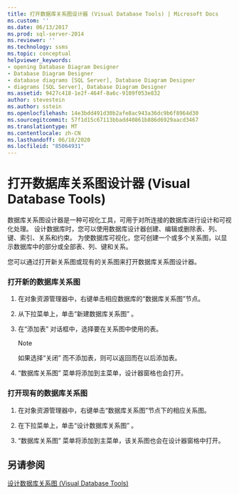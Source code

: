 ```yaml
---
title: 打开数据库关系图设计器 (Visual Database Tools) | Microsoft Docs
ms.custom: ''
ms.date: 06/13/2017
ms.prod: sql-server-2014
ms.reviewer: ''
ms.technology: ssms
ms.topic: conceptual
helpviewer_keywords:
- opening Database Diagram Designer
- Database Diagram Designer
- database diagrams [SQL Server], Database Diagram Designer
- diagrams [SQL Server], Database Diagram Designer
ms.assetid: 9427c418-1e2f-464f-8a6c-9109f053e832
author: stevestein
ms.author: sstein
ms.openlocfilehash: 14e3bdd491d30b2afe8ac943a36dc9b6f8964d30
ms.sourcegitcommit: 57f1d15c67113bbadd40861b886d6929aacd3467
ms.translationtype: MT
ms.contentlocale: zh-CN
ms.lasthandoff: 06/18/2020
ms.locfileid: "85064931"
---
```

# <a name="open-database-diagram-designer-visual-database-tools"></a>打开数据库关系图设计器 (Visual Database Tools)
  数据库关系图设计器是一种可视化工具，可用于对所连接的数据库进行设计和可视化处理。 设计数据库时，您可以使用数据库设计器创建、编辑或删除表、列、键、索引、关系和约束。 为使数据库可视化，您可创建一个或多个关系图，以显示数据库中的部分或全部表、列、键和关系。  
  
 您可以通过打开新关系图或现有的关系图来打开数据库关系图设计器。  
  
### <a name="open-a-new-database-diagram"></a>打开新的数据库关系图  
  
1.  在对象资源管理器中，右键单击相应数据库的“数据库关系图”节点。  
  
2.  从下拉菜单上，单击“新建数据库关系图”  。  
  
3.  在“添加表”  对话框中，选择要在关系图中使用的表。  
  
    > [!NOTE]  
    >  如果选择“关闭”  而不添加表，则可以返回而在以后添加表。  
  
4.  “数据库关系图”  菜单将添加到主菜单，设计器窗格也会打开。  
  
### <a name="open-an-existing-database-diagram"></a>打开现有的数据库关系图  
  
1.  在对象资源管理器中，右键单击“数据库关系图”节点下的相应关系图。  
  
2.  在下拉菜单上，单击“设计数据库关系图”  。  
  
3.  “数据库关系图”  菜单将添加到主菜单，该关系图也会在设计器窗格中打开。  
  
## <a name="see-also"></a>另请参阅  
 [设计数据库关系图 (Visual Database Tools)](visual-database-tools.md)  
  
  
